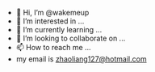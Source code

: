 - 👋 Hi, I’m @wakemeup
- 👀 I’m interested in ...
- 🌱 I’m currently learning ...
- 💞️ I’m looking to collaborate on ...
- 📫 How to reach me ...
- my email is zhaoliang127@hotmail.com

<!---
wakemeup/wakemeup is a ✨ special ✨ repository because its `README.md` (this file) appears on your GitHub profile.
You can click the Preview link to take a look at your changes.
--->
